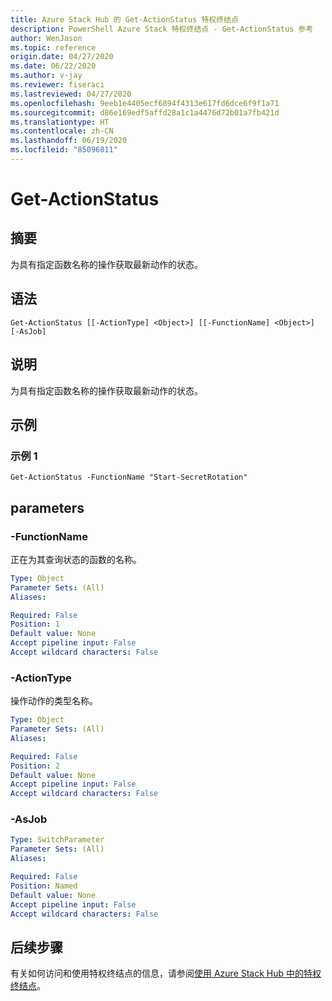 ```yaml
---
title: Azure Stack Hub 的 Get-ActionStatus 特权终结点
description: PowerShell Azure Stack 特权终结点 - Get-ActionStatus 参考
author: WenJason
ms.topic: reference
origin.date: 04/27/2020
ms.date: 06/22/2020
ms.author: v-jay
ms.reviewer: fiseraci
ms.lastreviewed: 04/27/2020
ms.openlocfilehash: 9eeb1e4405ecf6894f4313e617fd6dce6f9f1a71
ms.sourcegitcommit: d86e169edf5affd28a1c1a4476d72b01a7fb421d
ms.translationtype: HT
ms.contentlocale: zh-CN
ms.lasthandoff: 06/19/2020
ms.locfileid: "85096811"
---
```

# <a name="get-actionstatus"></a>Get-ActionStatus

## <a name="synopsis"></a>摘要
为具有指定函数名称的操作获取最新动作的状态。

## <a name="syntax"></a>语法

```
Get-ActionStatus [[-ActionType] <Object>] [[-FunctionName] <Object>] [-AsJob]
```

## <a name="description"></a>说明
为具有指定函数名称的操作获取最新动作的状态。

## <a name="examples"></a>示例

### <a name="example-1"></a>示例 1
```
Get-ActionStatus -FunctionName "Start-SecretRotation"
```

## <a name="parameters"></a>parameters

### <a name="-functionname"></a>-FunctionName
正在为其查询状态的函数的名称。

```yaml
Type: Object
Parameter Sets: (All)
Aliases:

Required: False
Position: 1
Default value: None
Accept pipeline input: False
Accept wildcard characters: False
```

### <a name="-actiontype"></a>-ActionType
操作动作的类型名称。

```yaml
Type: Object
Parameter Sets: (All)
Aliases:

Required: False
Position: 2
Default value: None
Accept pipeline input: False
Accept wildcard characters: False
```

### <a name="-asjob"></a>-AsJob


```yaml
Type: SwitchParameter
Parameter Sets: (All)
Aliases:

Required: False
Position: Named
Default value: None
Accept pipeline input: False
Accept wildcard characters: False
```

## <a name="next-steps"></a>后续步骤

有关如何访问和使用特权终结点的信息，请参阅[使用 Azure Stack Hub 中的特权终结点](/azure-stack/operator/azure-stack-privileged-endpoint)。
